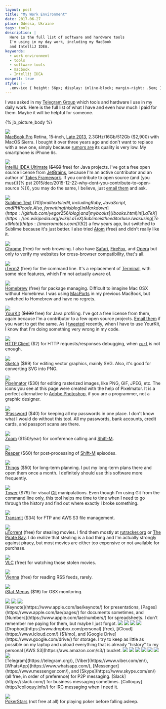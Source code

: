 ```yaml
---
layout: post
title: "My Work Environment"
date: 2017-06-27
place: Odessa, Ukraine
tags: tools
description: |
  Here is the full list of software and hardware tools
  I'm using in my day work, including my MacBook
  and IntelliJ IDEA.
keywords:
  - work environment
  - tools
  - software tools
  - macbook
  - Intellij IDEA
nospell: true
style: |-
  .env-ico { height: 56px; display: inline-block; margin-right: .5em; }
---
```


I was asked in my [Telegram Group](https://t.me/joinchat/AAAAAEJFMRzsRTRxM3ec6A)
which tools and hardware I use in my daily work. Here is the full list of
what I have and even how much I paid for them. Maybe it will be helpful
for someone.

<!--more-->

{% jb_picture_body %}

<img src="/images/2017/06/env-macbook.jpg" class="env-ico"/><br/>
[MacBook Pro](https://www.apple.com/macbook-pro/)
Retina, 15-inch, [Late 2013](https://support.apple.com/kb/sp690?locale=en_US),
2.3GHz/16Gb/512Gb ($2,900) with MacOS Sierra. I bought it over
three years ago and don't want to replace with a new one, simply
because [rumors are](https://blog.devteam.space/new-macbook-pro-is-not-a-laptop-for-developers-anymore-d0d4b1b8b7de)
its quality is very low. My smartphone is iPhone&nbsp;6s.

<img src="/images/2017/06/env-intellij-idea.jpg" class="env-ico"/><br/>
[IntelliJ IDEA Ultimate](https://www.jetbrains.com/idea/) (<del>$499</del> free)
for Java projects. I've got a free open source
license from [JetBrains](https://www.jetbrains.com/),
because I'm an active contributor and
an author of [Takes Framework](http://www.takes.org).
If you contribute to open source (and
[you must]({% pst 2015/dec/2015-12-22-why-dont-you-contribute-to-open-source %})), you may do
the same, I believe, just [email them](mailto:opensource@jetbrains.com) and ask.

<img src="/images/2017/06/env-sublime-text.jpg" class="env-ico"/><br/>
[Sublime Text](https://www.sublimetext.com/) ($70)
for all texts I edit, including Ruby, JavaScript, and PHP code.
Also, for writing this blog
[in Markdown](https://github.com/yegor256/blog) and [my books](/books.html) in
[LaTeX](https://en.wikipedia.org/wiki/LaTeX) Sublime is the
editor I use. I was using
[TextMate](https://macromates.com/) ($52) a few years ago, but switched
to Sublime because it's just better. I also tried
[Atom](https://atom.io/) (free) and didn't really like it.

<img src="/images/2017/06/env-chrome.jpg" class="env-ico"/><br/>
[Chrome](https://www.google.com/chrome/index.html) (free)
for web browsing. I also have
[Safari](https://www.apple.com/lae/safari/),
[FireFox](https://www.mozilla.org/en-US/firefox/new/),
and [Opera](http://www.opera.com/) but only to verify my websites
for cross-browser compatibility, that's all.

<img src="/images/2017/06/env-iterm2.jpg" class="env-ico"/><br/>
[iTerm2](https://www.iterm2.com/) (free)
for the command line. It's a replacement of
[Terminal](https://en.wikipedia.org/wiki/Terminal_%28macOS%29), with
some nice features, which I'm not actually aware of.

<img src="/images/2017/06/env-homebrew.jpg" class="env-ico"/><br/>
[Homebrew](https://brew.sh/) (free)
for package managing. Difficult to imagine Mac OSX without
Homebrew. I was using [MacPorts](https://www.macports.org/)
in my previous MacBook, but switched to Homebrew and have no regrets.

<img src="/images/2017/06/env-yourkit.jpg" class="env-ico"/><br/>
[YourKit](https://www.yourkit.com/) (<del>$499</del> free)
for Java profiling. I've got a free license from them, again because
I'm a contributor to a few open source projects.
[Email them](mailto:sales@yourkit.com)
if you want to get the same. As I
[tweeted](https://twitter.com/yegor256/status/875444908726730752) recently,
when I have to use YourKit, I know that I'm doing something very wrong
in my code.

<img src="/images/2017/06/env-httpclient.jpg" class="env-ico"/><br/>
[HTTP Client](https://itunes.apple.com/us/app/http-client/id418138339?mt=12) ($2)
for HTTP requests/responses debugging, when
[`curl`](https://curl.haxx.se/) is not enough.

<img src="/images/2017/06/env-sketch.jpg" class="env-ico"/><br/>
[Sketch](https://www.sketchapp.com/) ($99)
for editing vector graphics, mainly SVG. Also, it's good for
converting SVG into PNG.

<img src="/images/2017/06/env-pixelmator.jpg" class="env-ico"/><br/>
[Pixelmator](http://www.pixelmator.com/) ($30)
for editing rasterized images, like PNG, GIF, JPEG, etc.
The icons you see at this page were created with the help of
Pixelmator. It is a perfect alternative to
[Adobe Photoshop](http://www.adobe.com/products/photoshop.html), if you
are a programmer, not a graphic designer.

<img src="/images/2017/06/env-1password.jpg" class="env-ico"/><br/>
[1Password](https://1password.com/) ($40)
for keeping all my passwords in one place. I don't know what I would
do without this tool. All my passwords, bank accounts, credit cards,
and passport scans are there.

<img src="/images/2017/06/env-zoom.jpg" class="env-ico"/><br/>
[Zoom](https://zoom.us/) ($150/year)
for conference calling and [Shift-M](/shift-m.html).

<img src="/images/2017/06/env-reaper.jpg" class="env-ico"/><br/>
[Reaper](http://reaper.fm/) ($60)
for post-processing of [Shift-M](/shift-m.html) episodes.

<img src="/images/2017/06/env-things.jpg" class="env-ico"/><br/>
[Things](https://culturedcode.com/things/) ($50)
for long-term planning. I put my long-term plans there and open
them once a month. I definitely should use this software more frequently.

<img src="/images/2017/06/env-tower.jpg" class="env-ico"/><br/>
[Tower](https://www.git-tower.com/) ($79)
for visual [Git](https://git-scm.com/) manipulations. Even though I'm using Git
from the command line only, this tool helps me time to time when I need
to go through the history and find out where exactly I broke something.

<img src="/images/2017/06/env-transmit.jpg" class="env-ico"/><br/>
[Transmit](https://panic.com/transmit/) ($34)
for FTP and AWS S3 file management.

<img src="/images/2017/06/env-mtorrent.jpg" class="env-ico"/><br/>
[µTorrent](http://www.utorrent.com/) (free)
for stealing movies. I find them mostly at
[rutracker.org](http://rutracker.org/forum/index.php) or
[The Pirate Bay](https://piratebay.to/).
I do realize that stealing is a bad thing and I'm actually strongly
against piracy, but most movies are either too expensive or not
available for purchase.

<img src="/images/2017/06/env-vlc.jpg" class="env-ico"/><br/>
[VLC](http://www.videolan.org/vlc/index.html) (free)
for watching those stolen movies.

<img src="/images/2017/06/env-vienna.jpg" class="env-ico"/><br/>
[Vienna](http://www.vienna-rss.com/) (free)
for reading RSS feeds, rarely.

<img src="/images/2017/06/env-istat.jpg" class="env-ico"/><br/>
[iStat Menus](https://bjango.com/mac/istatmenus/) ($18)
for OSX monitoring.

<img src="/images/2017/06/env-keynote.jpg" class="env-ico"/>
<img src="/images/2017/06/env-pages.jpg" class="env-ico"/>
<img src="/images/2017/06/env-numbers.jpg" class="env-ico"/><br/>
[Keynote](https://www.apple.com/lae/keynote/) for presentations,
[Pages](https://www.apple.com/lae/pages/) for documents sometimes,
and [Numbers](https://www.apple.com/lae/numbers/) for spreadsheets.
I don't remember me paying for them, but maybe I just forgot.

<img src="/images/2017/06/env-dropbox.jpg" class="env-ico"/>
<img src="/images/2017/06/env-icloud.jpg" class="env-ico"/>
<img src="/images/2017/06/env-google-drive.jpg" class="env-ico"/>
<img src="/images/2017/06/env-s3.jpg" class="env-ico"/><br/>
[Dropbox](https://www.dropbox.com/personal) (free),
[iCloud](https://www.icloud.com/) ($1/mo),
and [Google Drive](https://www.google.com/drive/) for storage.
I try to keep as little as possible on my laptop and upload
everything that is already "history" to my personal
[AWS S3](https://aws.amazon.com/s3/) bucket.

<img src="/images/2017/06/env-telegram.jpg" class="env-ico"/>
<img src="/images/2017/06/env-viber.jpg" class="env-ico"/>
<img src="/images/2017/06/env-whatsapp.jpg" class="env-ico"/>
<img src="/images/2017/06/env-messenger.jpg" class="env-ico"/>
<img src="/images/2017/06/env-skype.jpg" class="env-ico"/>
<img src="/images/2017/06/env-slack.jpg" class="env-ico"/>
<img src="/images/2017/06/env-colloquy.jpg" class="env-ico"/><br/>
[Telegram](https://telegram.org/),
[Viber](https://www.viber.com/en/),
[WhatsApp](https://www.whatsapp.com/),
[Messenger](https://www.messenger.com/), and
[Skype](https://www.skype.com/en/) (all free, in order of preference)
for P2P messaging.
[Slack](https://slack.com/) for business messaging sometimes.
[Colloquy](http://colloquy.info/) for IRC messaging when I need it.

<img src="/images/2017/06/env-pokerstars.jpg" class="env-ico"/><br/>
[PokerStars](http://www.pokerstars.com/poker/download/?source=13953351) (not free at all)
for playing poker before falling asleep.
